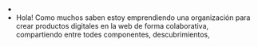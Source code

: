 -
- Hola! Como muchos saben estoy emprendiendo una organización para crear productos digitales en la web de forma colaborativa, compartiendo entre todes componentes, descubrimientos,